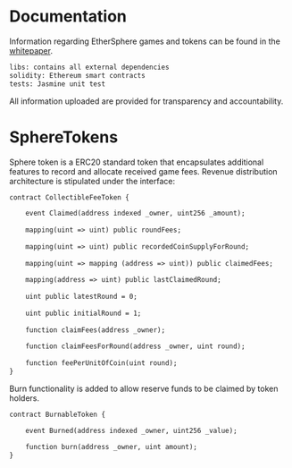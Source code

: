 # Documentation

Information regarding EtherSphere games and tokens can be found in the [whitepaper](https://ico.ethersphere.io/whitepaper).

```diff
libs: contains all external dependencies
solidity: Ethereum smart contracts
tests: Jasmine unit test
```

All information uploaded are provided for transparency and accountability.

# SphereTokens

Sphere token is a ERC20 standard token that encapsulates additional features to record and allocate received game fees. Revenue distribution architecture is stipulated under the interface:

```diff
contract CollectibleFeeToken {

    event Claimed(address indexed _owner, uint256 _amount);
    
    mapping(uint => uint) public roundFees;
    
	mapping(uint => uint) public recordedCoinSupplyForRound;
    
	mapping(uint => mapping (address => uint)) public claimedFees;
    
	mapping(address => uint) public lastClaimedRound;
    
	uint public latestRound = 0;
    
	uint public initialRound = 1;
    
    function claimFees(address _owner);
    
    function claimFeesForRound(address _owner, uint round);
    
    function feePerUnitOfCoin(uint round);
}
```

Burn functionality is added to allow reserve funds to be claimed by token holders.

```diff
contract BurnableToken {

    event Burned(address indexed _owner, uint256 _value);

    function burn(address _owner, uint amount);
}
```

#